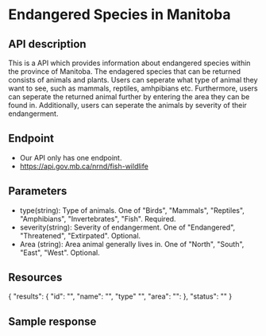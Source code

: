 # Endangered Species in Manitoba
## API description

This is a API which provides information about endangered species within the province of Manitoba. The endagered species that can be returned consists of animals and plants. Users can seperate what type of animal they want to see, such as mammals, reptiles, amhpibians etc. Furthermore, users can seperate the returned animal further by entering the area they can be found in. Additionally, users can seperate the animals by severity of their endangerment.


## Endpoint
- Our API only has one endpoint.
- https://api.gov.mb.ca/nrnd/fish-wildlife


## Parameters
- type(string): Type of animals. One of "Birds", "Mammals", "Reptiles", "Amphibians", "Invertebrates", "Fish". Required.
- severity(string): Severity of endangerment. One of "Endangered", "Threatened", "Extirpated". Optional.
- Area (string): Area animal generally lives in. One of "North", "South", "East", "West". Optional.


## Resources
{
  "results":
  {
    "id": "",
    "name": "",
    "type" "",
    "area":
    "":
  },
  "status": ""
}


## Sample response


